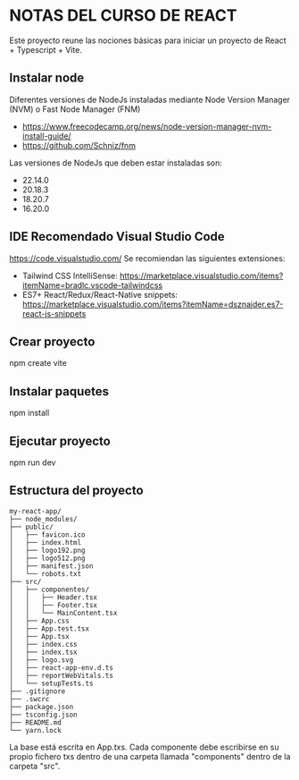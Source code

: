 # NOTAS DEL CURSO DE REACT

Este proyecto reune las nociones básicas para iniciar un proyecto de React + Typescript + Vite.

## Instalar node
Diferentes versiones de NodeJs instaladas mediante Node Version Manager (NVM) o Fast Node Manager (FNM) 
* https://www.freecodecamp.org/news/node-version-manager-nvm-install-guide/ 
* https://github.com/Schniz/fnm

Las versiones de NodeJs que deben estar instaladas son:
* 22.14.0
* 20.18.3
* 18.20.7
* 16.20.0

## IDE Recomendado Visual Studio Code
https://code.visualstudio.com/
Se recomiendan las siguientes extensiones:
* Tailwind CSS IntelliSense: https://marketplace.visualstudio.com/items?itemName=bradlc.vscode-tailwindcss
* ES7+ React/Redux/React-Native snippets: https://marketplace.visualstudio.com/items?itemName=dsznajder.es7-react-js-snippets

## Crear proyecto
npm create vite

## Instalar paquetes
npm install

## Ejecutar proyecto
npm run dev

## Estructura del proyecto

```
my-react-app/
├── node_modules/
├── public/
│   ├── favicon.ico
│   ├── index.html
│   ├── logo192.png
│   ├── logo512.png
│   ├── manifest.json
│   └── robots.txt
├── src/
│   ├── componentes/
│   │   ├── Header.tsx
│   │   ├── Footer.tsx
│   │   └── MainContent.tsx
│   ├── App.css
│   ├── App.test.tsx
│   ├── App.tsx
│   ├── index.css
│   ├── index.tsx
│   ├── logo.svg
│   ├── react-app-env.d.ts
│   ├── reportWebVitals.ts
│   └── setupTests.ts
├── .gitignore
├── .swcrc
├── package.json
├── tsconfig.json
├── README.md
└── yarn.lock
```

La base está escrita en App.txs.
Cada componente debe escribirse en su propio fichero txs dentro de una carpeta llamada "components" dentro de la carpeta "src".
